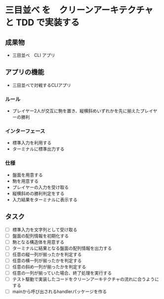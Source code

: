 # 三目並べ を　クリーンアーキテクチャ　と TDD で実装する

## 成果物

- 三目並べ　CLI アプリ

## アプリの機能

- 三目並べで対戦するCLIアプリ

### ルール

- プレイヤー2人が交互に駒を置き、縦横斜めいずれかを先に揃えたプレイヤーの勝利
  
### インターフェース

- 標準入力を利用する
- ターミナルに標準出力する
  
### 仕様

- 盤面を用意する
- 駒を用意する
- プレイヤーの入力を受け取る
- 縦横斜めの勝利判定をする
- 入力結果をターミナルに表示する

## タスク

- [ ] 標準入力を文字列として受け取る
- [ ] 盤面の配列情報を初期化する
- [ ] 駒となる構造体を用意する
- [ ] ターミナルに結果となる盤面の配列情報を出力する
- [ ] 任意の縦一列が揃ったかを判定する
- [ ] 任意の横一列が揃ったかを判定する
- [ ] 任意の斜め一列が揃ったかを判定する
- [ ] 任意の一列が揃っていた場合、終了処理を実行する
- [ ] テスト駆動で実装したコードをクリーンアーキテクチャの流れに合うようにする
- [ ] mainから呼び出されるhandlerパッケージを作る